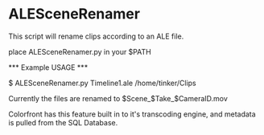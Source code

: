 # ALESceneRenamer
This script will rename clips according to an ALE file.

place ALESceneRenamer.py in your $PATH

*** Example USAGE ***

$ ALESceneRenamer.py Timeline1.ale /home/tinker/Clips

Currently the files are renamed to $Scene_$Take_$CameraID.mov

Colorfront has this feature built in to it's transcoding engine, and metadata is pulled from the SQL Database.
